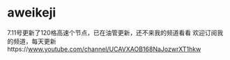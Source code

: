 # aweikeji
7.11号更新了120格高速个节点，已在油管更新，还不来我的频道看看
欢迎订阅我的频道，每天更新https://www.youtube.com/channel/UCAVXAOB168NaJozwrXT1hkw
   
   
